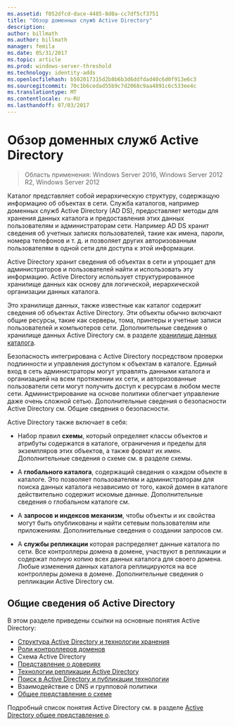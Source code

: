 ```yaml
---
ms.assetid: f052dfcd-dace-4485-8d0a-cc7df5cf3751
title: "Обзор доменных служб Active Directory"
description: 
author: billmath
ms.author: billmath
manager: femila
ms.date: 05/31/2017
ms.topic: article
ms.prod: windows-server-threshold
ms.technology: identity-adds
ms.openlocfilehash: b502017315d2b8b6b3d6ddfdad40c6d0f913e6c3
ms.sourcegitcommit: 70c1b6cedad55b9c7d2068c9aa4891c6c533ee4c
ms.translationtype: MT
ms.contentlocale: ru-RU
ms.lasthandoff: 07/03/2017
---
```

# <a name="active-directory-domain-services-overview"></a>Обзор доменных служб Active Directory

>Область применения: Windows Server 2016, Windows Server 2012 R2, Windows Server 2012


Каталог представляет собой иерархическую структуру, содержащую информацию об объектах в сети. Служба каталогов, например доменных служб Active Directory (AD DS), предоставляет методы для хранения данных каталога и предоставления этих данных пользователям и администраторам сети. Например AD DS хранит сведения об учетных записях пользователей, такие как имена, пароли, номера телефонов и т. д. и позволяет других авторизованным пользователям в одной сети для доступа к этой информации.

Active Directory хранит сведения об объектах в сети и упрощает для администраторов и пользователей найти и использовать эту информацию. Active Directory использует структурированное хранилище данных как основу для логической, иерархической организации данных каталога.

Это хранилище данных, также известные как каталог содержит сведения об объектах Active Directory. Эти объекты обычно включают общие ресурсы, такие как серверы, тома, принтеры и учетные записи пользователей и компьютеров сети. Дополнительные сведения о хранилище данных Active Directory см. в разделе [хранилище данных каталога](https://technet.microsoft.com/library/cc736627(v=ws.10).aspx).

Безопасность интегрирована с Active Directory посредством проверки подлинности и управления доступом к объектам в каталоге. Единый вход в сеть администраторы могут управлять данными каталога и организацией на всем протяжении их сети, и авторизованные пользователи сети могут получить доступ к ресурсам в любом месте сети. Администрирование на основе политики облегчает управление даже очень сложной сетью. Дополнительные сведения о безопасности Active Directory см. Общие сведения о безопасности.

Active Directory также включает в себя:
* Набор правил **схемы**, который определяет классы объектов и атрибуты содержатся в каталоге, ограничения и пределы для экземпляров этих объектов, а также формат их имен. Дополнительные сведения о схеме см. в разделе схемы.


* A **глобального каталога**, содержащий сведения о каждом объекте в каталоге. Это позволяет пользователям и администраторам для поиска данных каталога независимо от того, какой домен в каталоге действительно содержит искомые данные. Дополнительные сведения о глобальном каталоге см.


* A **запросов и индексов механизм**, чтобы объекты и их свойства могут быть опубликованы и найти сетевым пользователям или приложениям. Дополнительные сведения о создании запросов см.


* A **службы репликации** которая распределяет данные каталога по сети. Все контроллеры домена в домене, участвуют в репликации и содержат полную копию всех данных каталога для своего домена. Любые изменения данных каталога реплицируются на все контроллеры домена в домене. Дополнительные сведения о репликации Active Directory см.

## <a name="understanding-active-directory"></a>Общие сведения об Active Directory
 В этом разделе приведены ссылки на основные понятия Active Directory:
 
* [Структура Active Directory и технологии хранения](https://technet.microsoft.com/library/cc759186(v=ws.10).aspx)
* [Роли контроллеров доменов](https://technet.microsoft.com/library/cc786438(v=ws.10).aspx) 
* Схема Active Directory 
* [Представление о довериях](https://technet.microsoft.com/library/cc771294(v=ws.10).aspx) 
* [Технологии репликации Active Directory](https://technet.microsoft.com/library/cc786438(v=ws.10).aspx) 
* [Поиск в Active Directory и публикации технологии](https://technet.microsoft.com/library/cc775686(v=ws.10).aspx) 
* Взаимодействие с DNS и групповой политики 
* [Общее представление о схеме](https://technet.microsoft.com/library/cc759402(v=ws.10).aspx) 

Подробный список понятия Active Directory см. в разделе [Active Directory общее представление о](https://technet.microsoft.com/library/cc781408(v=ws.10).aspx). 


